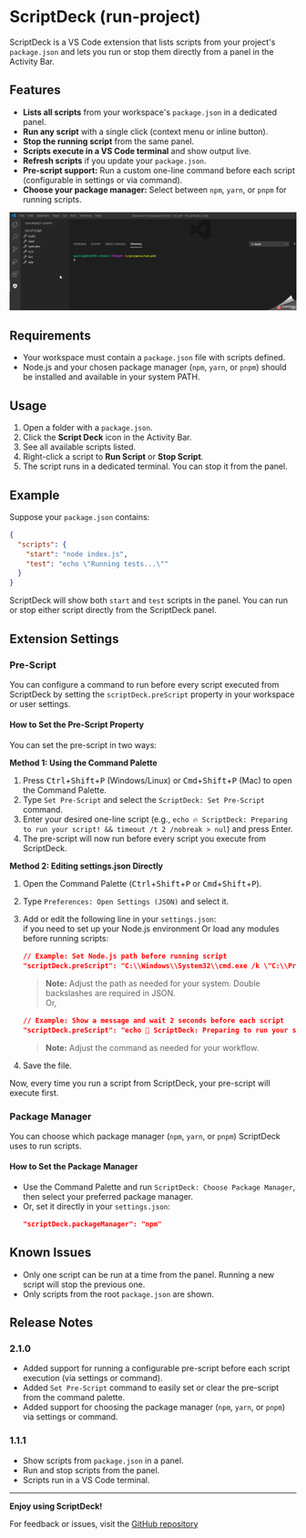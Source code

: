 # ScriptDeck (run-project)

ScriptDeck is a VS Code extension that lists scripts from your project's `package.json` and lets you run or stop them directly from a panel in the Activity Bar.

## Features

- **Lists all scripts** from your workspace's `package.json` in a dedicated panel.
- **Run any script** with a single click (context menu or inline button).
- **Stop the running script** from the same panel.
- **Scripts execute in a VS Code terminal** and show output live.
- **Refresh scripts** if you update your `package.json`.
- **Pre-script support:** Run a custom one-line command before each script (configurable in settings or via command).
- **Choose your package manager:** Select between `npm`, `yarn`, or `pnpm` for running scripts.

![ScriptDeck Screenshot](demo.gif)

## Requirements

- Your workspace must contain a `package.json` file with scripts defined.
- Node.js and your chosen package manager (`npm`, `yarn`, or `pnpm`) should be installed and available in your system PATH.

## Usage

1. Open a folder with a `package.json`.
2. Click the **Script Deck** icon in the Activity Bar.
3. See all available scripts listed.
4. Right-click a script to **Run Script** or **Stop Script**.
5. The script runs in a dedicated terminal. You can stop it from the panel.

## Example

Suppose your `package.json` contains:
```json
{
  "scripts": {
    "start": "node index.js",
    "test": "echo \"Running tests...\""
  }
}
```
ScriptDeck will show both `start` and `test` scripts in the panel. You can run or stop either script directly from the ScriptDeck panel.

## Extension Settings

### Pre-Script

You can configure a command to run before every script executed from ScriptDeck by setting the `scriptDeck.preScript` property in your workspace or user settings.

#### How to Set the Pre-Script Property

You can set the pre-script in two ways:

**Method 1: Using the Command Palette**

1. Press <kbd>Ctrl</kbd>+<kbd>Shift</kbd>+<kbd>P</kbd> (Windows/Linux) or <kbd>Cmd</kbd>+<kbd>Shift</kbd>+<kbd>P</kbd> (Mac) to open the Command Palette.
2. Type `Set Pre-Script` and select the `ScriptDeck: Set Pre-Script` command.
3. Enter your desired one-line script (e.g., `echo 🔥 ScriptDeck: Preparing to run your script! && timeout /t 2 /nobreak > nul`) and press Enter.
4. The pre-script will now run before every script you execute from ScriptDeck.

**Method 2: Editing settings.json Directly**

1. Open the Command Palette (<kbd>Ctrl</kbd>+<kbd>Shift</kbd>+<kbd>P</kbd> or <kbd>Cmd</kbd>+<kbd>Shift</kbd>+<kbd>P</kbd>).
2. Type `Preferences: Open Settings (JSON)` and select it.
3. Add or edit the following line in your `settings.json`:  
  if you need to set up your Node.js environment Or load any modules before running scripts:

   ```json
   // Example: Set Node.js path before running script
   "scriptDeck.preScript": "C:\\Windows\\System32\\cmd.exe /k \"C:\\Program Files\\nodejs\\nodevars.bat\""
   ```
   > **Note:** Adjust the path as needed for your system. Double backslashes are required in JSON.  
   Or,  
   ```json
   // Example: Show a message and wait 2 seconds before each script
   "scriptDeck.preScript": "echo 🚀 ScriptDeck: Preparing to run your script! && timeout /t 2 /nobreak > nul"
   ```
   > **Note:** Adjust the command as needed for your workflow.

4. Save the file.

Now, every time you run a script from ScriptDeck, your pre-script will execute first.

### Package Manager

You can choose which package manager (`npm`, `yarn`, or `pnpm`) ScriptDeck uses to run scripts.

#### How to Set the Package Manager

- Use the Command Palette and run `ScriptDeck: Choose Package Manager`, then select your preferred package manager.
- Or, set it directly in your `settings.json`:
  ```json
  "scriptDeck.packageManager": "npm"
  ```

## Known Issues

- Only one script can be run at a time from the panel. Running a new script will stop the previous one.
- Only scripts from the root `package.json` are shown.

## Release Notes

### 2.1.0

- Added support for running a configurable pre-script before each script execution (via settings or command).
- Added `Set Pre-Script` command to easily set or clear the pre-script from the command palette.
- Added support for choosing the package manager (`npm`, `yarn`, or `pnpm`) via settings or command.

### 1.1.1

- Show scripts from `package.json` in a panel.
- Run and stop scripts from the panel.
- Scripts run in a VS Code terminal.

---

**Enjoy using ScriptDeck!**

For feedback or issues, visit the [GitHub repository](https://github.com/rajratnamaitry/runNpmProject/)

